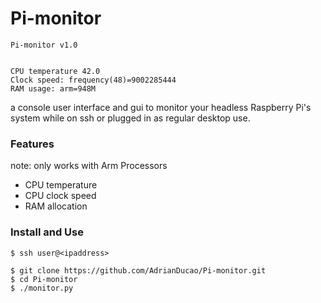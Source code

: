 # Pi-monitor
```
Pi-monitor v1.0


CPU temperature 42.0
Clock speed: frequency(48)=9002285444
RAM usage: arm=948M
```
a console user interface and gui to monitor your headless Raspberry Pi's system while on ssh or plugged in as regular desktop use.

### Features
note: only works with Arm Processors
* CPU temperature
* CPU clock speed
* RAM allocation


### Install and Use
```
$ ssh user@<ipaddress>

$ git clone https://github.com/AdrianDucao/Pi-monitor.git
$ cd Pi-monitor
$ ./monitor.py

```
